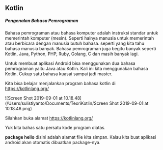 ## Kotlin

##### Pengenalan Bahasa Pemrograman

Bahasa pemrograman atau bahasa komputer adalah  instruksi standar untuk memerintah komputer (mesin). Seperti halnya manusia untuk memerintah atau berbicara dengan manusia butuh bahasa. seperti yang kita tahu bahasa manusia banyak. Bahasa pemrograman juga begitu banyak seperti Kotlin, Java, Python, PHP, Ruby, Golang, C dan masih banyak lagi.

Untuk membuat aplikasi Android bisa menggunakan dua bahasa pemrograman yaitu Java atau Kotlin. Kali ini kita menggunakan bahasa Kotlin. Cukup satu bahasa kuasai sampai jadi master.

Kita bisa belajar menjalankan program bahasa kotlin di https://kotlinlang.org/

![Screen Shot 2019-09-01 at 10.18.48](/Users/sulistiyanto/Documents/TeoriKotlin/Screen Shot 2019-09-01 at 10.18.48.png)

Silahkan buka alamat  https://kotlinlang.org/

Yuk kita bahas satu persatu kode program diatas.

**package hello** disini adalah alamat file kita simpan. Kalau kita buat aplikasi android akan otomatis dibuatkan package-nya.